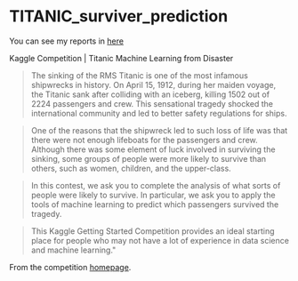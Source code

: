 # TITANIC_surviver_prediction

You can see my reports in [here](https://velog.io/@wisepine/TITANIC-생존자-예측-78-달성기)

Kaggle Competition | Titanic Machine Learning from Disaster
> The sinking of the RMS Titanic is one of the most infamous shipwrecks in history. On April 15, 1912, during her maiden voyage, the Titanic sank after colliding with an iceberg, killing 1502 out of 2224 passengers and crew. This sensational tragedy shocked the international community and led to better safety regulations for ships.

> One of the reasons that the shipwreck led to such loss of life was that there were not enough lifeboats for the passengers and crew. Although there was some element of luck involved in surviving the sinking, some groups of people were more likely to survive than others, such as women, children, and the upper-class.

> In this contest, we ask you to complete the analysis of what sorts of people were likely to survive. In particular, we ask you to apply the tools of machine learning to predict which passengers survived the tragedy.

> This Kaggle Getting Started Competition provides an ideal starting place for people who may not have a lot of experience in data science and machine learning."

From the competition [homepage](https://www.kaggle.com/c/titanic/overview).
